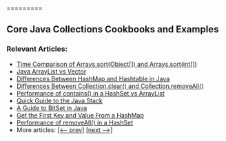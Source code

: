 =========

## Core Java Collections Cookbooks and Examples

### Relevant Articles: 

- [Time Comparison of Arrays.sort(Object[]) and Arrays.sort(int[])](https://www.baeldung.com/arrays-sortobject-vs-sortint)
- [Java ArrayList vs Vector](https://www.baeldung.com/java-arraylist-vs-vector)
- [Differences Between HashMap and Hashtable in Java](https://www.baeldung.com/hashmap-hashtable-differences)
- [Differences Between Collection.clear() and Collection.removeAll()](https://www.baeldung.com/java-collection-clear-vs-removeall)
- [Performance of contains() in a HashSet vs ArrayList](https://www.baeldung.com/java-hashset-arraylist-contains-performance)
- [Quick Guide to the Java Stack](https://www.baeldung.com/java-stack)
- [A Guide to BitSet in Java](https://www.baeldung.com/java-bitset)
- [Get the First Key and Value From a HashMap](https://www.baeldung.com/java-hashmap-get-first-entry)
- [Performance of removeAll() in a HashSet](https://www.baeldung.com/java-hashset-removeall-performance)
- More articles: [[<-- prev]](/core-java-modules/core-java-collections-2) [[next -->]](/core-java-modules/core-java-collections-4)
